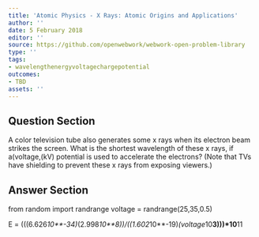 ```yaml
---
title: 'Atomic Physics - X Rays: Atomic Origins and Applications'
author: ''
date: 5 February 2018
editor: ''
source: https://github.com/openwebwork/webwork-open-problem-library
type: ''
tags:
- wavelengthenergyvoltagechargepotential
outcomes:
- TBD
assets: ''
---
```


## Question Section 

A color television tube also generates some x rays when its electron beam strikes the screen. What is the shortest wavelength of these x rays, if a(voltage,(kV) potential is used to accelerate the electrons? (Note that TVs have shielding to prevent these x rays from exposing viewers.)


## Answer Section

from random import randrange
voltage = randrange(25,35,0.5)

E = (((6.626*10**-34)*(2.998*10**8))/((1.602*10**-19)*(voltage*10**3)))*10**11